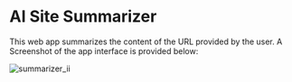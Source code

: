 # AI Site Summarizer
This web app summarizes the content of the URL provided by the user. 
A Screenshot of the app interface is provided below:

![summarizer_ii](https://github.com/Trojan-Horse69/site_summarizer_ai/assets/134110603/d28f47a9-3253-4ce6-9259-5645cb3d9d05)

